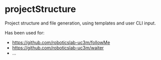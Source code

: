 # projectStructure

Project structure and file generation, using templates and user CLI input.

Has been used for:
* https://github.com/roboticslab-uc3m/followMe
* https://github.com/roboticslab-uc3m/waiter
* ...
